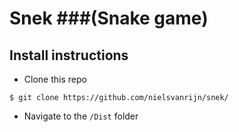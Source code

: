 # Snek ###(Snake game)

## Install instructions
- Clone this repo
```
$ git clone https://github.com/nielsvanrijn/snek/
```
- Navigate to the ```/Dist``` folder
